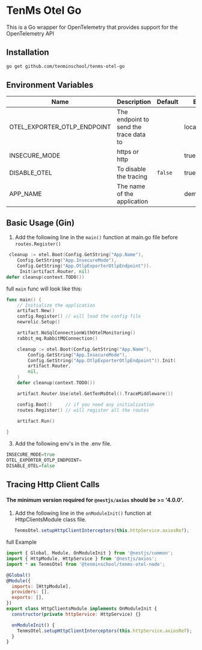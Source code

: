 # TenMs Otel Go
This is a Go wrapper for OpenTelemetry that provides support for the OpenTelemetry API
## Installation
```bash
go get github.com/tenminschool/tenms-otel-go
```
## Environment Variables
| Name                       | Description                            | Default | Example        |
|----------------------------|----------------------------------------|---------|----------------|
| OTEL_EXPORTER_OTLP_ENDPOINT | The endpoint to send the trace data to |         | localhost:4317 |
| INSECURE_MODE | https or http                          |         | true           |
| DISABLE_OTEL        | To disable the tracing                 | `false` | true/false     |
| APP_NAME                   | The name of the application            |         | demo-service   |


## Basic Usage (Gin)
1. Add the following line in the `main()` function at main.go file before `routes.Register()` 
```go
 cleanup := otel.Boot(Config.GetString("App.Name"),
    Config.GetString("App.InsecureMode"),
    Config.GetString("App.OtlpExporterOtlpEndpoint")).
	 Init(artifact.Router, nil)
defer cleanup(context.TODO())
```
full `main` func will look like this:
```go
func main() {
    // Initialize the application
    artifact.New()
    config.Register() // will load the config file
    newrelic.Setup()

    artifact.NoSqlConnectionWithOtelMonitoring()
    rabbit_mq.RabbitMQConnection()

    cleanup := otel.Boot(Config.GetString("App.Name"),
        Config.GetString("App.InsecureMode"),
        Config.GetString("App.OtlpExporterOtlpEndpoint")).Init(
        artifact.Router,
        nil,
    )
    defer cleanup(context.TODO())

    artifact.Router.Use(otel.GetTenMsOtel().TraceMiddleware())

    config.Boot()     // if you need any initialization
    routes.Register() // will register all the routes
	
    artifact.Run()

}

```
3. Add the following env's in the .env file.
```go
INSECURE_MODE=true
OTEL_EXPORTER_OTLP_ENDPOINT=
DISABLE_OTEL=false
```

## Tracing Http Client Calls
#### The minimum version required for `@nestjs/axios` should be >= '4.0.0'.
1. Add the following line in the `onModuleInit()` function at HttpClientsModule class file.
```javascript
   TenmsOtel.setupHttpClientInterceptors(this.httpService.axiosRef);
```
full Example
```javascript
import { Global, Module, OnModuleInit } from '@nestjs/common';
import { HttpModule, HttpService } from '@nestjs/axios';
import * as TenmsOtel from '@tenminschool/tenms-otel-node';

@Global()
@Module({
  imports: [HttpModule],
  providers: [],
  exports: [],
})
export class HttpClientsModule implements OnModuleInit {
  constructor(private httpService: HttpService) {}

  onModuleInit() {
    TenmsOtel.setupHttpClientInterceptors(this.httpService.axiosRef);
  }
}

```
